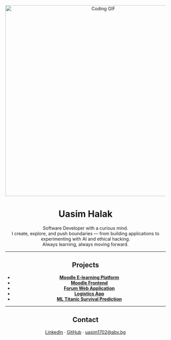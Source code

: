 <div align="center">
  
<img src="https://media.giphy.com/media/EZr27ZbJwmjE9PGyLN/giphy.gif" width="600" alt="Coding GIF"/>

# Uasim Halak 

Software Developer with a curious mind.  
I create, explore, and push boundaries — from building applications to experimenting with AI and ethical hacking.  
Always learning, always moving forward.  

---

## Projects  

- **[Moodle E-learning Platform](https://github.com/Projects-A69/Moodle)**  
- **[Moodle Frontend](https://github.com/Projects-A69/Moodle-frontend)**  
- **[Forum Web Application](https://github.com/Projects-A69/Forum-app)**  
- **[Logistics App](https://github.com/Logistics-App-OOP/Logistics-App)**  
- **[ML Titanic Survival Prediction](https://github.com/uasim1702/ML-Titanic_Survival_-Prediction_project)**  

---

## Contact  

[LinkedIn](http://linkedin.com/in/uasim-halak-69a266286) · [GitHub](https://github.com/uasim1702) · uasim1702@abv.bg  
